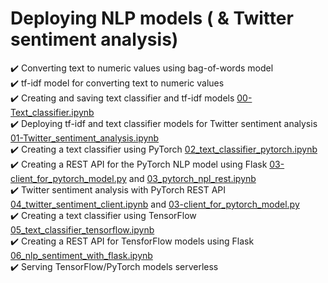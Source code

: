 # Deploying NLP models ( & Twitter sentiment analysis)

✔️ Converting text to numeric values using bag-of-words model \
✔️ tf-idf model for converting text to numeric values \
✔️ Creating and saving text classifier and tf-idf models [00-Text_classifier.ipynb](https://github.com/LizaKurilo/Udemy-course-Machine-Learning-Deep-Learning-model-deployment/blob/main/Module%206.%20NLP/00-Text_classifier.ipynb) \
✔️ Deploying tf-idf and text classifier models for Twitter sentiment analysis [01-Twitter_sentiment_analysis.ipynb](https://github.com/LizaKurilo/Udemy-course-Machine-Learning-Deep-Learning-model-deployment/blob/main/Module%206.%20NLP/01-Twitter_sentiment_analysis.ipynb) \
✔️ Creating a text classifier using PyTorch [02_text_classifier_pytorch.ipynb](https://github.com/LizaKurilo/Udemy-course-Machine-Learning-Deep-Learning-model-deployment/blob/main/Module%206.%20NLP/02_text_classifier_pytorch.ipynb) \
✔️ Creating a REST API for the PyTorch NLP model using Flask [03-client_for_pytorch_model.py](https://github.com/LizaKurilo/Udemy-course-Machine-Learning-Deep-Learning-model-deployment/blob/main/Module%206.%20NLP/03-client_for_pytorch_model.py) and [03_pytorch_npl_rest.ipynb](https://github.com/LizaKurilo/Udemy-course-Machine-Learning-Deep-Learning-model-deployment/blob/main/Module%206.%20NLP/03_pytorch_npl_rest.ipynb) \
✔️ Twitter sentiment analysis with PyTorch REST API [04_twitter_sentiment_client.ipynb](https://github.com/LizaKurilo/Udemy-course-Machine-Learning-Deep-Learning-model-deployment/blob/main/Module%206.%20NLP/04_twitter_sentiment_client.ipynb) and [03-client_for_pytorch_model.py](https://github.com/LizaKurilo/Udemy-course-Machine-Learning-Deep-Learning-model-deployment/blob/main/Module%206.%20NLP/03_pytorch_npl_rest.ipynb) \
✔️ Creating a text classifier using TensorFlow [05_text_classifier_tensorflow.ipynb](https://github.com/LizaKurilo/Udemy-course-Machine-Learning-Deep-Learning-model-deployment/blob/main/Module%206.%20NLP/05_text_classifier_tensorflow.ipynb) \
✔️ Creating a REST API for TensforFlow models using Flask [06_nlp_sentiment_with_flask.ipynb](https://github.com/LizaKurilo/Udemy-course-Machine-Learning-Deep-Learning-model-deployment/blob/main/Module%206.%20NLP/06_nlp_sentiment_with_flask.ipynb) \
✔️ Serving TensorFlow/PyTorch models serverless
